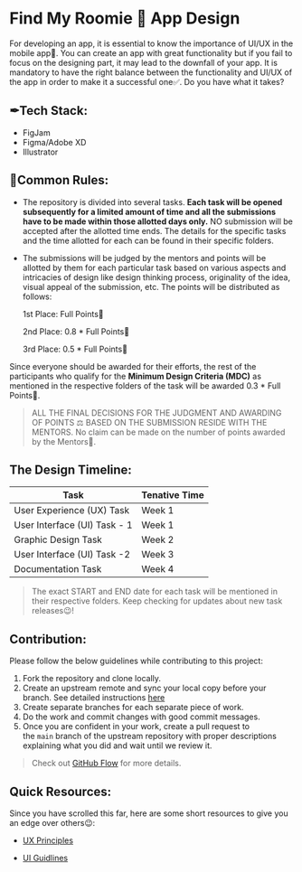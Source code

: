 # Find My Roomie 👬 App Design
For developing an app, it is essential to know the importance of UI/UX in the mobile app📱. You can create an app with great functionality but if you fail to focus on the designing part, it may lead to the downfall of your app. It is mandatory to have the right balance between the functionality and UI/UX of the app in order to make it a successful one✅. Do you have what it takes?



## ✒Tech Stack:

- FigJam
- Figma/Adobe XD
- Illustrator



## 🧾Common Rules:

- The repository is divided into several tasks. **Each task will be opened subsequently for a limited amount of time and all the submissions have to be made within those allotted days only.** NO submission will be accepted after the allotted time ends. The details for the specific tasks and the time allotted for each can be found in their specific folders.
- The submissions will be judged by the mentors and points will be allotted by them for each particular task based on various aspects and intricacies of design like design thinking process, originality of the idea, visual appeal of the submission, etc. The points will be distributed as follows:


    1st Place: Full Points🥇
    
    2nd Place: 0.8 * Full Points🥈
    
    3rd Place: 0.5 * Full Points🥉
    

Since everyone should be awarded for their efforts, the rest of the participants who qualify for the **Minimum Design Criteria (MDC)** as mentioned in the respective folders of the task will be awarded 0.3 * Full Points🎉.

> ALL THE FINAL DECISIONS FOR THE JUDGMENT AND AWARDING OF POINTS ⚖️ BASED ON THE SUBMISSION RESIDE WITH THE MENTORS. 
> No claim can be made on the number of points awarded by the Mentors🙂.




## The Design Timeline:

| Task             | Tenative Time                                                                |
| ----------------- | ------------------------------------------------------------------ |
| User Experience (UX) Task | Week 1 |
| User Interface (UI) Task - 1 | Week 1 |
| Graphic Design Task | Week 2 |
| User Interface (UI) Task -2 | Week 3 |
| Documentation Task | Week 4 |
  

> The exact START and END date for each task will be mentioned in their respective folders. Keep checking for updates about new task releases😉!




## **Contribution:**

Please follow the below guidelines while contributing to this project:
1. Fork the repository and clone locally.
2. Create an upstream remote and sync your local copy before your branch. See detailed instructions [here](https://help.github.com/articles/syncing-a-fork)
3. Create separate branches for each separate piece of work.
4. Do the work and commit changes with good commit messages.
5. Once you are confident in your work, create a pull request to the `main` branch of the upstream repository with proper descriptions explaining what you did and wait until we review it.

> Check out [GitHub Flow](https://guides.github.com/introduction/flow/) for more details.
>


## Quick Resources:

Since you have scrolled this far, here are some short resources to give you an edge over others😉:



- [UX Principles](https://lawsofux.com/)

- [UI Guidlines](https://www.youtube.com/playlist?list=PLDtHAiqIa4wa5MBbE_XDoqY51sAkQnkjt)
